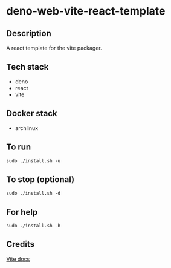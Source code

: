 # deno-web-vite-react-template

## Description
A react template for the vite packager.

## Tech stack
- deno
- react
- vite

## Docker stack
- archlinux

## To run
`sudo ./install.sh -u`

## To stop (optional)
`sudo ./install.sh -d`

## For help
`sudo ./install.sh -h`

## Credits
[Vite docs](https://vitejs.dev/guide/)